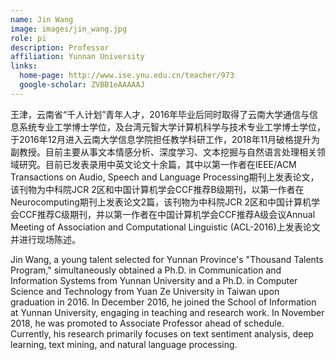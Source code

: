 ```yaml
---
name: Jin Wang
image: images/jin_wang.jpg
role: pi
description: Professor
affiliation: Yunnan University
links:
  home-page: http://www.ise.ynu.edu.cn/teacher/973
  google-scholar: ZVBB1eAAAAAJ
---
```

王津，云南省“千人计划”青年人才，2016年毕业后同时取得了云南大学通信与信息系统专业工学博士学位，及台湾元智大学计算机科学与技术专业工学博士学位，于2016年12月进入云南大学信息学院担任教学科研工作，2018年11月破格提升为副教授。目前主要从事文本情感分析、深度学习、文本挖掘与自然语言处理相关领域研究。目前已发表录用中英文论文十余篇，其中以第一作者在IEEE/ACM Transactions on Audio, Speech and Language Processing期刊上发表论文，该刊物为中科院JCR 2区和中国计算机学会CCF推荐B级期刊，以第一作者在Neurocomputing期刊上发表论文2篇，该刊物为中科院JCR 2区和中国计算机学会CCF推荐C级期刊，并以第一作者在中国计算机学会CCF推荐A级会议Annual Meeting of Association and Computational Linguistic (ACL-2016)上发表论文并进行现场陈述。

Jin Wang, a young talent selected for Yunnan Province's "Thousand Talents Program," simultaneously obtained a Ph.D. in Communication and Information Systems from Yunnan University and a Ph.D. in Computer Science and Technology from Yuan Ze University in Taiwan upon graduation in 2016. In December 2016, he joined the School of Information at Yunnan University, engaging in teaching and research work. In November 2018, he was promoted to Associate Professor ahead of schedule. Currently, his research primarily focuses on text sentiment analysis, deep learning, text mining, and natural language processing.